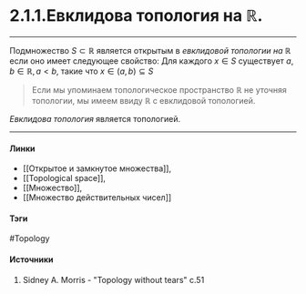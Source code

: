 # 2.1.1.Евклидова топология на $\mathbb{R}$.
***
Подмножество $S\subset\mathbb{R}$ является открытым в *евклидовой топологии на $\mathbb{R}$* если оно имеет следующее свойство: 
Для каждого $x\in S$ существует $a,b\in \mathbb{R},a<b$, такие что $x\in(a,b)\subseteq S$

>Если мы упоминаем топологическое пространство $\mathbb{R}$ не уточняя топологии, мы имеем ввиду $\mathbb{R}$ с евклидовой топологией.

*Евклидова топология* является топологией.
***
#### Линки 
- [[Открытое и замкнутое множества]],
- [[Topological space]],
- [[Множество]],
- [[Множество действительных чисел]]
#### Тэги 
 #Topology
#### Источники
1. Sidney A. Morris - "Topology without tears" c.51
